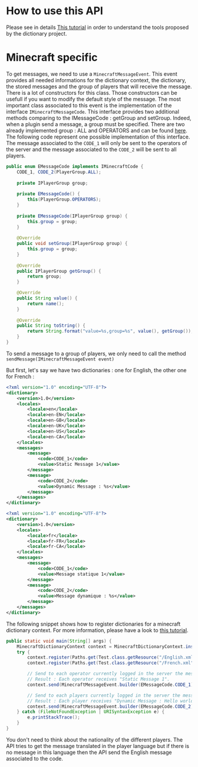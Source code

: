 # How to use this API

Please see in details [This tutorial](https://github.com/Pierre-Emmanuel41/dictionary/blob/master/Tutorial.md) in order to understand the tools proposed by the dictionary project.

# Minecraft specific

To get messages, we need to use a <code>MinecraftMessageEvent</code>. This event provides all needed informations for the dictionary context, the dictionary, the stored messages and the group of players that will receive the message. There is a lot of constructors for this class. Those constructors can be usefull if you want to modify the default style of the message. The most important class associated to this event is the implementation of the interface <code>IMinecraftMessageCode</code>. This interface provides two additional methods comparing to the IMessageCode : getGroup and setGroup. Indeed, when a plugin send a message, a group must be specified. There are two already implemented group : ALL and OPERATORS and can be found [here](https://github.com/Pierre-Emmanuel41/minecraft-dictionary/tree/master/src/main/java/fr/pederobien/minecraft/dictionary/impl/PlayerGroup.java). The following code represent one possible implementation of this interface. The message associated to the <code>CODE_1</code> will only be sent to the operators of the server and the message associated to the <code>CODE_2</code> will be sent to all players.

```java
public enum EMessageCode implements IMinecraftCode {
	CODE_1, CODE_2(PlayerGroup.ALL);
	
	private IPlayerGroup group;
	
	private EMessageCode() {
		this(PlayerGroup.OPERATORS);
	}
	
	private EMessageCode(IPlayerGroup group) {
		this.group = group;
	}
	
	@Override
	public void setGroup(IPlayerGroup group) {
		this.group = group;
	}
	
	@Override
	public IPlayerGroup getGroup() {
		return group;
	}

	@Override
	public String value() {
		return name();
	}
	
	@Override
	public String toString() {
		return String.format("value=%s,group=%s", value(), getGroup());
	}
}
```

To send a message to a group of players, we only need to call the method <code>sendMessage(IMinecraftMessageEvent event)</code>

But first, let's say we have two dictionaries : one for English, the other one for French :

```xml
<?xml version="1.0" encoding="UTF-8"?>
<dictionary>
	<version>1.0</version>
	<locales>
		<locale>en</locale>
		<locale>en-EN</locale>
		<locale>en-GB</locale>
		<locale>en-UK</locale>
		<locale>en-US</locale>
		<locale>en-CA</locale>
	</locales>
	<messages>
		<message>
			<code>CODE_1</code>
			<value>Static Message 1</value>
		</message>
		<message>
			<code>CODE_2</code>
			<value>Dynamic Message : %s</value>
		</message>
	</messages>
</dictionary>
```

```xml
<?xml version="1.0" encoding="UTF-8"?>
<dictionary>
	<version>1.0</version>
	<locales>
		<locale>fr</locale>
		<locale>fr-FR</locale>
		<locale>fr-CA</locale>
	</locales>
	<messages>
		<message>
			<code>CODE_1</code>
			<value>Message statique 1</value>
		</message>
		<message>
			<code>CODE_2</code>
			<value>Message dynamique : %s</value>
		</message>
	</messages>
</dictionary>
```

The following snippet shows how to register dictionaries for a minecraft dictionary context. For more information, please have a look to [this tutorial](https://github.com/Pierre-Emmanuel41/dictionary/blob/master/Tutorial.md).

```java
public static void main(String[] args) {
	MinecraftDictionaryContext context = MinecraftDictionaryContext.instance();
	try {
		context.register(Paths.get(Test.class.getResource("/English.xml").toURI()));
		context.register(Paths.get(Test.class.getResource("/French.xml").toURI()));

		// Send to each operator currently logged in the server the message associated to the code CODE_1.
		// Result : Each operator receives "Static Message 1".
		context.send(MinecraftMessageEvent.builder(EMessageCode.CODE_1).build());

		// Send to each players currently logged in the server the message associated to the code CODE_2.
		// Result : Each player receives "Dynamic Message : Hello world".
		context.send(MinecraftMessageEvent.builder(EMessageCode.CODE_2).withLocale(Locale.FRENCH).build("Hello world"));
	} catch (FileNotFoundException | URISyntaxException e) {
		e.printStackTrace();
	}
}
```

You don't need to think about the nationality of the different players. The API tries to get the message translated in the player language but if there is no message in this language then the API send the English message associated to the code.